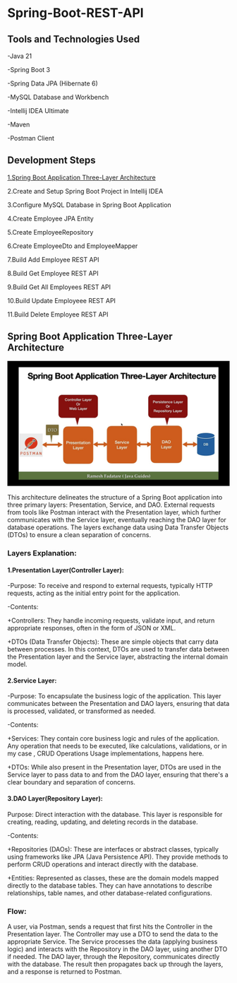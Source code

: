 # Spring-Boot-REST-API

## Tools and Technologies Used

-Java 21

-Spring Boot 3

-Spring Data JPA (Hibernate 6)

-MySQL Database and Workbench

-Intellij IDEA Ultimate

-Maven

-Postman Client

## Development Steps

[1.Spring Boot Application Three-Layer Architecture](#Spring-Boot-Application-Three-Layer-Architecture)

2.Create and Setup Spring Boot Project in Intellij IDEA

3.Configure MySQL Database in Spring Boot Application

4.Create Employee JPA Entity

5.Create EmployeeRepository

6.Create EmployeeDto and EmployeeMapper

7.Build Add Employee REST API

8.Build Get Employee REST API

9.Build Get All Employees REST API

10.Build Update Employeee REST API

11.Build Delete Employee REST API

## Spring Boot Application Three-Layer Architecture

![Alt Text](https://github.com/Razvan03/Spring-Boot-REST-API/blob/main/SpringBoot%20App/ThreeLayers.jpg)

This architecture delineates the structure of a Spring Boot application into three primary layers: Presentation, Service, and DAO. External requests from tools like Postman interact with the Presentation layer, which further communicates with the Service layer, eventually reaching the DAO layer for database operations. The layers exchange data using Data Transfer Objects (DTOs) to ensure a clean separation of concerns.

### Layers Explanation:

#### 1.Presentation Layer(Controller Layer):

-Purpose: To receive and respond to external requests, typically HTTP requests, acting as the initial entry point for the application.

-Contents:

+Controllers: They handle incoming requests, validate input, and return appropriate responses, often in the form of JSON or XML.

+DTOs (Data Transfer Objects): These are simple objects that carry data between processes. In this context, DTOs are used to transfer data between the Presentation layer and the Service layer, abstracting the internal domain model.

#### 2.Service Layer:

-Purpose: To encapsulate the business logic of the application. This layer communicates between the Presentation and DAO layers, ensuring that data is processed, validated, or transformed as needed.

-Contents:

+Services: They contain core business logic and rules of the application. Any operation that needs to be executed, like calculations, validations, or in my case , CRUD Operations Usage implementations, happens here.

+DTOs: While also present in the Presentation layer, DTOs are used in the Service layer to pass data to and from the DAO layer, ensuring that there's a clear boundary and separation of concerns.

#### 3.DAO Layer(Repository Layer):

Purpose: Direct interaction with the database. This layer is responsible for creating, reading, updating, and deleting records in the database.

-Contents:

+Repositories (DAOs): These are interfaces or abstract classes, typically using frameworks like JPA (Java Persistence API). They provide methods to perform CRUD operations and interact directly with the database.

+Entities: Represented as classes, these are the domain models mapped directly to the database tables. They can have annotations to describe relationships, table names, and other database-related configurations.

### Flow:

A user, via Postman, sends a request that first hits the Controller in the Presentation layer. The Controller may use a DTO to send the data to the appropriate Service. The Service processes the data (applying business logic) and interacts with the Repository in the DAO layer, using another DTO if needed. The DAO layer, through the Repository, communicates directly with the database. The result then propagates back up through the layers, and a response is returned to Postman.
